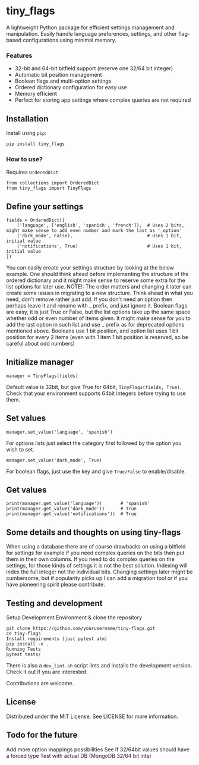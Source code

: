 # tiny_flags

A lightweight Python package for efficient settings management and manipulation. Easily handle language preferences, settings, and other flag-based configurations using minimal memory.

### Features

* 32-bit and 64-bit bitfield support (reserve one 32/64 bit integer)
* Automatic bit position management
* Boolean flags and multi-option settings
* Ordered dictionary configuration for easy use
* Memory efficient
* Perfect for storing app settings where complex queries are not required


## Installation

Install using `pip`:

```bash
pip install tiny_flags
```

### How to use?

Requires `OrderedDict`

```
from collections import OrderedDict
from tiny_flags import TinyFlags
```

## Define your settings

```
fields = OrderedDict([
    ('language', ['english', 'spanish', 'french']),  # Uses 2 bits, might make sense to add even number and mark the last as '_option'
    ('dark_mode', False),                            # Uses 1 bit, initial value
    ('notifications', True)                          # Uses 1 bit, initial value
])
```

You can easily create your settings structure by looking at the below example. One should think ahead before implementing the structure of the ordered dictionary and it might make sense to reserve some extra for the list options for later use.
NOTE!: The order matters and changing it later can create some issues in migrating to a new structure. Think ahead in what you need, don't remove rather just add. If you don't need an option then perhaps leave it and rename with _ prefix, and just ignore it.
Boolean flags are easy, it is just True or False, but the list options take up the same space whether odd or even number of items given. It might make sense for you to add the last option in such list and use _ prefix as for deprecated options mentioned above.
Booleans use 1 bit position, and option list uses 1 bit position for every 2 items (even with 1 item 1 bit position is reserved, so be careful about odd numbers)

## Initialize manager

```
manager = TinyFlags(fields)
```

Default value is 32bit, but give True for 64bit, `TinyFlags(fields, True)`. Check that your environment supports 64bit integers before trying to use them.

## Set values

```
manager.set_value('language', 'spanish')
```
For options lists just select the category first followed by the option you wish to set.

```
manager.set_value('dark_mode', True)
```
For boolean flags, just use the key and give `True/False` to enable/disable.

## Get values

```
print(manager.get_value('language'))       # 'spanish'
print(manager.get_value('dark_mode'))      # True
print(manager.get_value('notifications'))  # True
```

## Some details and thoughts on using tiny-flags

When using a database there are of course drawbacks on using a bitfield for settings for example if you need complex queries on the bits then put them in their own columns.
If you need to do complex queries on the settings, for those kinds of settings it is not the best solution.
Indexing will index the full integer not the individual bits.
Changing settings later might be cumbersome, but if popularity picks up I can add a migration tool or if you have pioneering spirit please contribute.

## Testing and development

Setup Development Environment & clone the repository
```
git clone https://github.com/yourusername/tiny-flags.git
cd tiny-flags
Install requirements (just pytest atm)
pip install -e .
Running Tests
pytest tests/
```

There is also a `dev_lint.sh` script lints and installs the development version. Check it out if you are interested.

Contributions are welcome.

## License
Distributed under the MIT License. See LICENSE for more information.

## Todo for the future
Add more option mappings possibilities
See if 32/64bit values should have a forced type
Test with actual DB (MongoDB 32/64 bit ints)
